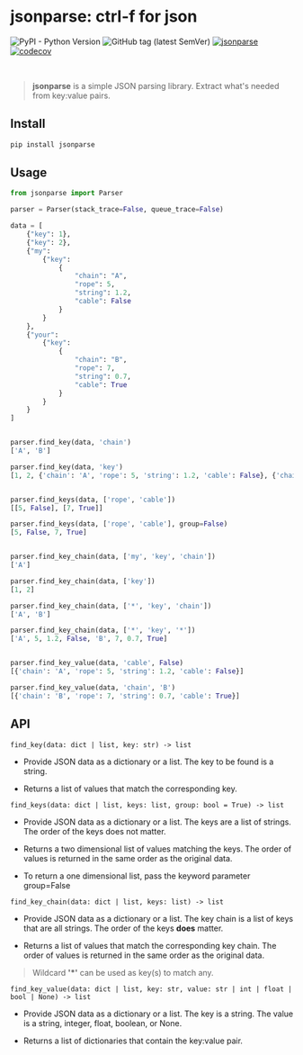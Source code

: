 # jsonparse: ctrl-f for json
![PyPI - Python Version](https://img.shields.io/pypi/pyversions/jsonparse)
![GitHub tag (latest SemVer)](https://img.shields.io/github/v/tag/ctomkow/jsonparse?label=version&sort=semver)
[![jsonparse](https://github.com/ctomkow/jsonparse/actions/workflows/jsonparse-buildtest.yml/badge.svg)](https://github.com/ctomkow/jsonparse/actions/workflows/jsonparse-buildtest.yml)
[![codecov](https://codecov.io/gh/ctomkow/jsonparse/branch/master/graph/badge.svg?token=affX7FZaFk)](https://codecov.io/gh/ctomkow/jsonparse)

</br>

> **jsonparse** is a simple JSON parsing library. Extract what's needed from key:value pairs.

## Install
```bash
pip install jsonparse
```

## Usage
```python
from jsonparse import Parser

parser = Parser(stack_trace=False, queue_trace=False)

data = [
    {"key": 1},
    {"key": 2},
    {"my": 
        {"key": 
            {
                "chain": "A",
                "rope": 5,
                "string": 1.2,
                "cable": False
            }
        }
    },
    {"your":
    	{"key":
    		{
                "chain": "B",
                "rope": 7,
                "string": 0.7,
                "cable": True
            }
    	}
    }
]


parser.find_key(data, 'chain')
['A', 'B']

parser.find_key(data, 'key')
[1, 2, {'chain': 'A', 'rope': 5, 'string': 1.2, 'cable': False}, {'chain': 'B', 'rope': 7, 'string': 0.7, 'cable': True}]


parser.find_keys(data, ['rope', 'cable'])
[[5, False], [7, True]]

parser.find_keys(data, ['rope', 'cable'], group=False)
[5, False, 7, True]


parser.find_key_chain(data, ['my', 'key', 'chain'])
['A']

parser.find_key_chain(data, ['key'])
[1, 2]

parser.find_key_chain(data, ['*', 'key', 'chain'])
['A', 'B']

parser.find_key_chain(data, ['*', 'key', '*'])
['A', 5, 1.2, False, 'B', 7, 0.7, True]


parser.find_key_value(data, 'cable', False)
[{'chain': 'A', 'rope': 5, 'string': 1.2, 'cable': False}]

parser.find_key_value(data, 'chain', 'B')
[{'chain': 'B', 'rope': 7, 'string': 0.7, 'cable': True}]
```
## API
`find_key(data: dict | list, key: str) -> list`
 
-  Provide JSON data as a dictionary or a list. The key to be found is a string.

-  Returns a list of values that match the corresponding key.

`find_keys(data: dict | list, keys: list, group: bool = True) -> list`

-  Provide JSON data as a dictionary or a list. The keys are a list of strings. The order of the keys does not matter.

-  Returns a two dimensional list of values matching the keys. The order of values is returned in the same order as the original data.

-  To return a one dimensional list, pass the keyword parameter group=False

`find_key_chain(data: dict | list, keys: list) -> list`

-  Provide JSON data as a dictionary or a list. The key chain is a list of keys that are all strings. The order of the keys **does** matter.

-  Returns a list of values that match the corresponding key chain. The order of values is returned in the same order as the original data.

  > Wildcard **'*'** can be used as key(s) to match any.

`find_key_value(data: dict | list, key: str, value: str | int | float | bool | None) -> list`

-  Provide JSON data as a dictionary or a list. The key is a string. The value is a string, integer, float, boolean, or None.

-  Returns a list of dictionaries that contain the key:value pair.
